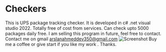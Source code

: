 # Checkers
This is UPS package tracking checker.
It is developed in c# .net visual studio 2022.
Totally free of cost from services.
Can check upto 5000 packages daily free.
I am selling this program in future, feel free to contact.
Contact me on gmail arslanahmeddev350@gmail.com
![Screenshot](https://github.com/user-attachments/assets/3ebb5c97-769b-4de2-93f9-c4e89a8a33b2)
Buy me a coffee or give start if you like my work . Thanks.
